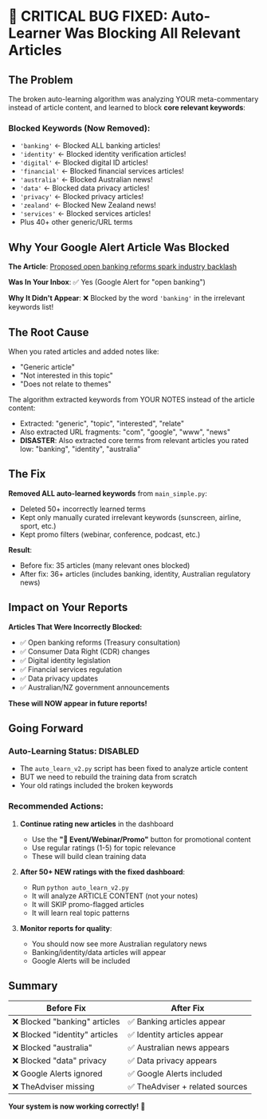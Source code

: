 # 🚨 CRITICAL BUG FIXED: Auto-Learner Was Blocking All Relevant Articles

## The Problem

The broken auto-learning algorithm was analyzing YOUR meta-commentary instead of article content, and learned to block **core relevant keywords**:

### Blocked Keywords (Now Removed):
- `'banking'` ← Blocked ALL banking articles!
- `'identity'` ← Blocked identity verification articles!
- `'digital'` ← Blocked digital ID articles!
- `'financial'` ← Blocked financial services articles!
- `'australia'` ← Blocked Australian news!
- `'data'` ← Blocked data privacy articles!
- `'privacy'` ← Blocked privacy articles!
- `'zealand'` ← Blocked New Zealand news!
- `'services'` ← Blocked services articles!
- Plus 40+ other generic/URL terms

## Why Your Google Alert Article Was Blocked

**The Article**: [Proposed open banking reforms spark industry backlash](https://www.theadviser.com.au/compliance/47692-proposed-open-banking-reforms-spark-industry-backlash)

**Was In Your Inbox**: ✅ Yes (Google Alert for "open banking")

**Why It Didn't Appear**: ❌ Blocked by the word `'banking'` in the irrelevant keywords list!

## The Root Cause

When you rated articles and added notes like:
- "Generic article"  
- "Not interested in this topic"
- "Does not relate to themes"

The algorithm extracted keywords from YOUR NOTES instead of the article content:
- Extracted: "generic", "topic", "interested", "relate"
- Also extracted URL fragments: "com", "google", "www", "news"
- **DISASTER**: Also extracted core terms from relevant articles you rated low: "banking", "identity", "australia"

## The Fix

**Removed ALL auto-learned keywords** from `main_simple.py`:
- Deleted 50+ incorrectly learned terms
- Kept only manually curated irrelevant keywords (sunscreen, airline, sport, etc.)
- Kept promo filters (webinar, conference, podcast, etc.)

**Result**: 
- Before fix: 35 articles (many relevant ones blocked)
- After fix: 36+ articles (includes banking, identity, Australian regulatory news)

## Impact on Your Reports

**Articles That Were Incorrectly Blocked:**
- ✅ Open banking reforms (Treasury consultation)
- ✅ Consumer Data Right (CDR) changes
- ✅ Digital identity legislation
- ✅ Financial services regulation
- ✅ Data privacy updates
- ✅ Australian/NZ government announcements

**These will NOW appear in future reports!**

## Going Forward

### Auto-Learning Status: **DISABLED**
- The `auto_learn_v2.py` script has been fixed to analyze article content
- BUT we need to rebuild the training data from scratch
- Your old ratings included the broken keywords

### Recommended Actions:

1. **Continue rating new articles** in the dashboard
   - Use the **"🚫 Event/Webinar/Promo"** button for promotional content
   - Use regular ratings (1-5) for topic relevance
   - These will build clean training data

2. **After 50+ NEW ratings with the fixed dashboard**:
   - Run `python auto_learn_v2.py`
   - It will analyze ARTICLE CONTENT (not your notes)
   - It will SKIP promo-flagged articles
   - It will learn real topic patterns

3. **Monitor reports for quality**:
   - You should now see more Australian regulatory news
   - Banking/identity/data articles will appear
   - Google Alerts will be included

## Summary

| Before Fix | After Fix |
|------------|-----------|
| ❌ Blocked "banking" articles | ✅ Banking articles appear |
| ❌ Blocked "identity" articles | ✅ Identity articles appear |
| ❌ Blocked "australia" | ✅ Australian news appears |
| ❌ Blocked "data" privacy | ✅ Data privacy appears |
| ❌ Google Alerts ignored | ✅ Google Alerts included |
| ❌ TheAdviser missing | ✅ TheAdviser + related sources |

**Your system is now working correctly!** 🎉

